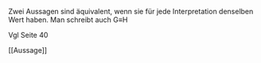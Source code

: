 Zwei Aussagen sind äquivalent, wenn sie für jede Interpretation denselben Wert haben. Man schreibt auch G≡H

Vgl Seite 40

[[Aussage]]